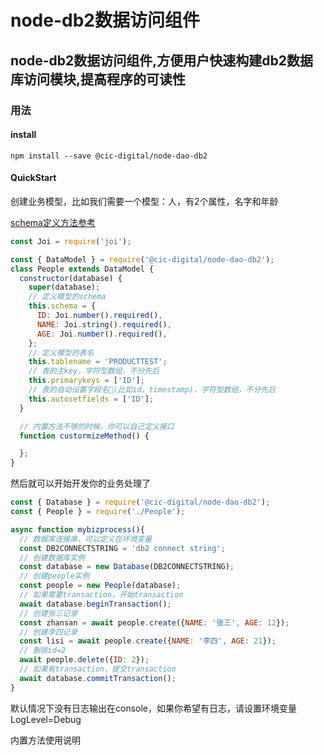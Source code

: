 # node-db2数据访问组件

##  node-db2数据访问组件,方便用户快速构建db2数据库访问模块,提高程序的可读性

### 用法

####  install
```
npm install --save @cic-digital/node-dao-db2
```
####  QuickStart
创建业务模型，比如我们需要一个模型：人，有2个属性，名字和年龄

[schema定义方法参考](https://github.com/hapijs/joi)
``` javascript
const Joi = require('joi');

const { DataModel } = require('@cic-digital/node-dao-db2');
class People extends DataModel {
  constructor(database) {
    super(database);
    // 定义模型的schema
    this.schema = {
      ID: Joi.number().required(),
      NAME: Joi.string().required(),
      AGE: Joi.number().required(),
    };
    // 定义模型的表名
    this.tablename = 'PRODUCTTEST';
    // 表的主key，字符型数组，不分先后
    this.primarykeys = ['ID'];
    // 表的自动设置字段名(比如id，timestamp)，字符型数组，不分先后
    this.autosetfields = ['ID'];
  }

  // 内置方法不够的时候，你可以自己定义接口
  function custormizeMethod() {

  };
}
```

然后就可以开始开发你的业务处理了
``` javascript
const { Database } = require('@cic-digital/node-dao-db2');
const { People } = require('./People');

async function mybizprocess(){
  // 数据库连接串，可以定义在环境变量
  const DB2CONNECTSTRING = 'db2 connect string';
  // 创建数据库实例
  const database = new Database(DB2CONNECTSTRING);
  // 创建people实例
  const people = new People(database);
  // 如果需要transaction，开始transaction
  await database.beginTransaction();
  // 创建张三记录
  const zhansan = await people.create({NAME: '张三', AGE: 12});
  // 创建李四记录
  const lisi = await people.create({NAME: '李四', AGE: 21});
  // 删除id=2
  await people.delete({ID: 2});
  // 如果有transaction，提交transaction
  await database.commitTransaction();
}
```
默认情况下没有日志输出在console，如果你希望有日志，请设置环境变量LogLevel=Debug

内置方法使用说明
